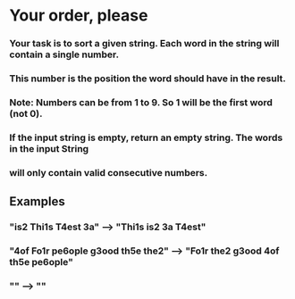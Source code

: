 # Your order, please

### Your task is to sort a given string. Each word in the string will contain a single number.
### This number is the position the word should have in the result.
### Note: Numbers can be from 1 to 9. So 1 will be the first word (not 0).

### If the input string is empty, return an empty string. The words in the input String
### will only contain valid consecutive numbers.

## Examples
### "is2 Thi1s T4est 3a"  -->  "Thi1s is2 3a T4est"
### "4of Fo1r pe6ople g3ood th5e the2"  -->  "Fo1r the2 g3ood 4of th5e pe6ople"
### ""  -->  ""